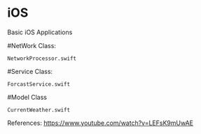 # iOS
Basic iOS Applications

#NetWork Class:

`NetworkProcessor.swift`

#Service Class:

`ForcastService.swift`

#Model Class

`CurrentWeather.swift`


References:
https://www.youtube.com/watch?v=LEFsK9mUwAE
